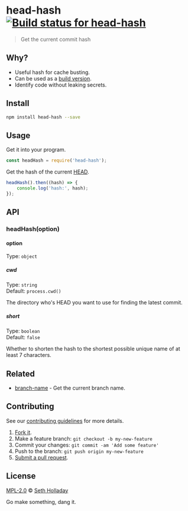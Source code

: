 # head-hash [![Build status for head-hash](https://img.shields.io/circleci/project/sholladay/head-hash/master.svg "Build Status")](https://circleci.com/gh/sholladay/head-hash "Builds")

> Get the current commit hash

## Why?

 - Useful hash for cache busting.
 - Can be used as a [build version](https://github.com/sholladay/build-version).
 - Identify code without leaking secrets.

## Install

```sh
npm install head-hash --save
```

## Usage

Get it into your program.

```js
const headHash = require('head-hash');
```

Get the hash of the current [HEAD](http://stackoverflow.com/a/2529982 "The git HEAD is the current commit.").

```js
headHash().then((hash) => {
    console.log('hash:', hash);
});
```

## API

### headHash(option)

#### option

Type: `object`

##### cwd

Type: `string`<br>
Default: `process.cwd()`

The directory who's HEAD you want to use for finding the latest commit.

##### short

Type: `boolean`<br>
Default: `false`

Whether to shorten the hash to the shortest possible unique name of at least 7 characters.

## Related

 - [branch-name](https://github.com/sholladay/branch-name) - Get the current branch name.

## Contributing

See our [contributing guidelines](https://github.com/sholladay/head-hash/blob/master/CONTRIBUTING.md "Guidelines for participating in this project") for more details.

1. [Fork it](https://github.com/sholladay/head-hash/fork).
2. Make a feature branch: `git checkout -b my-new-feature`
3. Commit your changes: `git commit -am 'Add some feature'`
4. Push to the branch: `git push origin my-new-feature`
5. [Submit a pull request](https://github.com/sholladay/head-hash/compare "Submit code to this project for review").

## License

[MPL-2.0](https://github.com/sholladay/head-hash/blob/master/LICENSE "License for head-hash") © [Seth Holladay](http://seth-holladay.com "Author of head-hash")

Go make something, dang it.
